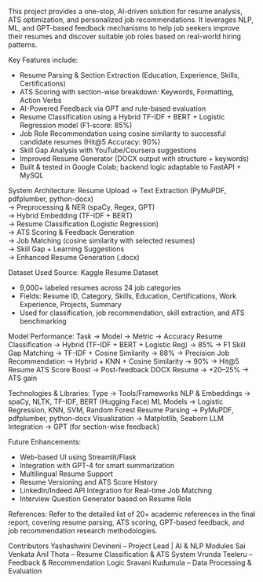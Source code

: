 This project provides a one-stop, AI-driven solution for resume analysis, ATS optimization, and personalized job recommendations. 
It leverages NLP, ML, and GPT-based feedback mechanisms to help job seekers improve their resumes and discover suitable job roles based on real-world hiring patterns.

Key Features include:
- Resume Parsing & Section Extraction (Education, Experience, Skills, Certifications)
- ATS Scoring with section-wise breakdown: Keywords, Formatting, Action Verbs
- AI-Powered Feedback via GPT and rule-based evaluation
- Resume Classification using a Hybrid TF-IDF + BERT + Logistic Regression model (F1-score: 85%)
- Job Role Recommendation using cosine similarity to successful candidate resumes (Hit@5 Accuracy: 90%)
- Skill Gap Analysis with YouTube/Coursera suggestions
- Improved Resume Generator (DOCX output with structure + keywords)
- Built & tested in Google Colab; backend logic adaptable to FastAPI + MySQL

System Architecture:
Resume Upload → Text Extraction (PyMuPDF, pdfplumber, python-docx)  
→ Preprocessing & NER (spaCy, Regex, GPT)  
→ Hybrid Embedding (TF-IDF + BERT)  
→ Resume Classification (Logistic Regression)  
→ ATS Scoring & Feedback Generation  
→ Job Matching (cosine similarity with selected resumes)  
→ Skill Gap + Learning Suggestions  
→ Enhanced Resume Generation (.docx)

Dataset Used
Source: Kaggle Resume Dataset
- 9,000+ labeled resumes across 24 job categories
- Fields: Resume ID, Category, Skills, Education, Certifications, Work Experience, Projects, Summary
- Used for classification, job recommendation, skill extraction, and ATS benchmarking
  
Model Performance:
Task → 	Model → Metric →	Accuracy
Resume Classification	→ Hybrid (TF-IDF + BERT + Logistic Reg)	→ 85% → F1
Skill Gap Matching → TF-IDF + Cosine Similarity →	88% → Precision
Job Recommendation →	Hybrid + KNN + Cosine Similarity →	90% → Hit@5
Resume ATS Score Boost →	Post-feedback DOCX Resume →	+20–25% → ATS gain

Technologies & Libraries:
Type → Tools/Frameworks
NLP & Embeddings → spaCy, NLTK, TF-IDF, BERT (Hugging Face)
ML Models →	Logistic Regression, KNN, SVM, Random Forest
Resume Parsing → PyMuPDF, pdfplumber, python-docx
Visualization →	Matplotlib, Seaborn
LLM Integration →	GPT (for section-wise feedback)

Future Enhancements:
- Web-based UI using Streamlit/Flask
- Integration with GPT-4 for smart summarization
- Multilingual Resume Support
- Resume Versioning and ATS Score History
- LinkedIn/Indeed API Integration for Real-time Job Matching
- Interview Question Generator based on Resume Role

References:
Refer to the detailed list of 20+ academic references in the final report, covering resume parsing, ATS scoring, GPT-based feedback, and job recommendation research methodologies.

Contributors
Yashashwini Devineni – Project Lead | AI & NLP Modules
Sai Venkata Anil Thota – Resume Classification & ATS System
Vrunda Teeleru – Feedback & Recommendation Logic
Sravani Kudumula – Data Processing & Evaluation


